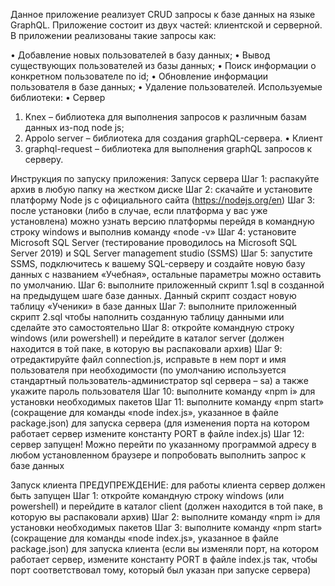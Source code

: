 Данное приложение реализует CRUD запросы к базе данных на языке GraphQL. Приложение состоит из двух частей: клиентской и серверной. В приложении реализованы такие запросы как:

•	Добавление новых пользователей в базу данных;
•	Вывод существующих пользователей из базы данных;
•	Поиск информации о конкретном пользователе по id;
•	Обновление информации пользователя в базе данных;
•	Удаление пользователей.
Используемые библиотеки:
•	Сервер
1.	Knex – библиотека для выполнения запросов к различным базам данных из-под node js;
2.	Appolo server – библиотека для создания graphQL-сервера.
•	Клиент
1.	graphql-request – библиотека для выполнения graphQL запросов к серверу.

Инструкция по запуску приложения:
Запуск сервера
Шаг 1: распакуйте архив в любую папку на жестком диске
Шаг 2: скачайте и установите платформу Node js с официального сайта (https://nodejs.org/en)
Шаг 3: после установки (либо в случае, если платформа у вас уже установлена) можно узнать версию платформы перейдя в командную строку windows и выполнив команду «node -v»
Шаг 4: установите Microsoft SQL Server (тестирование проводилось на Microsoft SQL Server 2019) и SQL Server management studio (SSMS)
Шаг 5: запустите SSMS, подключитесь к вашему SQL-серверу и создайте новую базу данных с названием «Учебная», остальные параметры можно оставить по умолчанию.
Шаг 6: выполните приложенный скрипт 1.sql в созданной на предыдущем шаге базе данных. Данный скрипт создаст новую таблицу «Ученики» в базе данных
Шаг 7: выполните приложенный скрипт 2.sql чтобы наполнить созданную таблицу данными или сделайте это самостоятельно
Шаг 8: откройте командную строку windows (или powershell) и перейдите в каталог server (должен находится в той паке, в которую вы распаковали архив)
Шаг 9: отредактируйте файл connection.js, исправьте в нем порт и имя пользователя при необходимости (по умолчанию используется стандартный пользователь-администратор sql сервера – sa) а также укажите пароль пользователя
Шаг 10: выполните команду «npm i» для установки необходимых пакетов 
Шаг 11: выполните команду «npm start» (сокращение для команды «node index.js», указанное в файле package.json) для запуска сервера (для изменения порта на котором работает сервер измените константу PORT в файле index.js)
Шаг 12: сервер запущен! Можно перейти по указанному программой адресу в любом установленном браузере и попробовать выполнить запрос к базе данных

Запуск клиента
ПРЕДУПРЕЖДЕНИЕ: для работы клиента сервер должен быть запущен
Шаг 1: откройте командную строку windows (или powershell) и перейдите в каталог client (должен находится в той паке, в которую вы распаковали архив)
Шаг 2: выполните команду «npm i» для установки необходимых пакетов 
Шаг 3: выполните команду «npm start» (сокращение для команды «node index.js», указанное в файле package.json) для запуска клиента (если вы изменяли порт, на котором работает сервер, измените константу PORT в файле index.js так, чтобы порт соответствовал тому, который был указан при запуске сервера)

